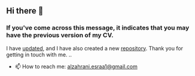## Hi there 👋
### If you've come across this message, it indicates that you may have the previous version of my CV.
I have [updated](https://drive.google.com/file/d/1yba4xE_enF8PTu9ROChkfk4w5KEXYi0D/view?usp=share_link), and I have also created a new [repository](https://github.com/EsraaAlzahrani).
Thank you for getting in touch with me.
..
- 📫 How to reach me: alzahrani.esraa1@gmail.com

